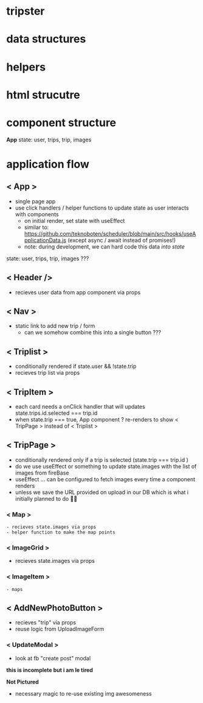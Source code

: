 # tripster

# data structures
# helpers
# html strucutre
# component structure

**App**
state: user, trips, trip, images


# application flow

## < App >

- single page app
- use click handlers / helper functions to update state as user interacts with components
  - on initial render, set state with useEffect
  - similar to: https://github.com/teknoboten/scheduler/blob/main/src/hooks/useApplicationData.js (except async / await instead of promises!)
  - note: during development, we can hard code this data *into state*


state: user, trips, trip, images ???


## < Header />
  - recieves user data from app component via props
  
## < Nav >
  - static link to add new trip / form
    - can we somehow combine this into a single button ???


  <!-- OR - something like FB nav?? 

  ### < UserProfileButton >
        - has a click handler that renders userModal

      ### < UserModal >
        - dropdown modal
        - static links to user stuff
          - ie 'add new trip', 'profile',  'update trips' etc -->

   
## < Triplist >
  - conditionally rendered if state.user && !state.trip
  - recieves trip list via props

 
## < TripItem >
  - each card needs a onClick handler that will updates state.trips.id.selected === trip.id
  - when state.trip === true, App component ? re-renders to show < TripPage > instead of < Triplist >
  

## < TripPage > 
  - conditionally rendered only if a trip is selected (state.trip === trip.id )
  - do we use useEffect or something to update state.images with the list of images from fireBase
  - useEffect ... can be configured to fetch images every time a component renders 
  - unless we save the URL provided on upload in our DB which is what i initially planned to do 🤷‍♀️


  ### < Map >
    - recieves state.images via props
    - helper function to make the map points

  ### < ImageGrid >
   - recieves state.images via props

  ### < ImageItem >
    - maps 


## < AddNewPhotoButton >
  - recieves "trip" via props
  - reuse logic from UploadImageForm

### < UpdateModal >
  - look at fb "create post" modal













**this is incomplete but i am le tired**

**Not Pictured** 
- necessary magic to re-use existing img awesomeness 






